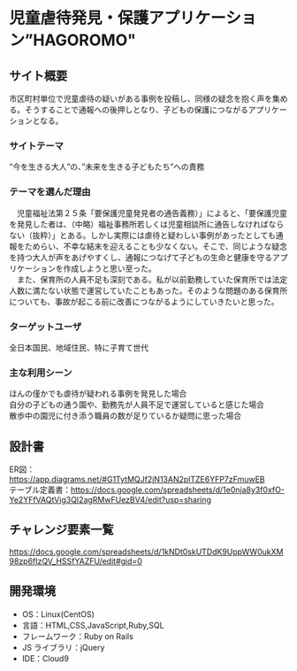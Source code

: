 # 児童虐待発見・保護アプリケーション”HAGOROMO"

## サイト概要

市区町村単位で児童虐待の疑いがある事例を投稿し、同様の疑念を抱く声を集める。そうすることで通報への後押しとなり、子どもの保護につながるアプリケーションとなる。

### サイトテーマ

”今を生きる大人”の、”未来を生きる子どもたち”への責務

### テーマを選んだ理由

　児童福祉法第２５条「要保護児童発見者の通告義務）」によると、「要保護児童を発見した者は、（中略）福祉事務所若しくは児童相談所に通告しなければならない（抜粋）」とある。しかし実際には虐待と疑わしい事例があったとしても通報をためらい、不幸な結末を迎えることも少なくない。そこで、同じような疑念を持つ大人が声をあげやすくし、通報につなげて子どもの生命と健康を守るアプリケーションを作成しようと思い至った。<br>
　また、保育所の人員不足も深刻である。私が以前勤務していた保育所では法定人数に満たない状態で運営していたこともあった。そのような問題のある保育所についても、事故が起こる前に改善につながるようにしていきたいと思った。

### ターゲットユーザ

全日本国民、地域住民、特に子育て世代

### 主な利用シーン

ほんの僅かでも虐待が疑われる事例を発見した場合<br>
自分の子どもの通う園や、勤務先が人員不足で運営していると感じた場合<br>
散歩中の園児に付き添う職員の数が足りているか疑問に思った場合

## 設計書

ER図：https://app.diagrams.net/#G1TytMQJf2jN13AN2plTZE6YFP7zFmuwEB<br>
テーブル定義書：https://docs.google.com/spreadsheets/d/1e0nja8y3f0xfO-Ye2YFfVAQtVig3QI2agRMwFUezBV4/edit?usp=sharing

## チャレンジ要素一覧

https://docs.google.com/spreadsheets/d/1kNDt0skUTDdK9UppWW0ukXM98zp6fIzQV_HSSfYAZFU/edit#gid=0

## 開発環境

- OS：Linux(CentOS)
- 言語：HTML,CSS,JavaScript,Ruby,SQL
- フレームワーク：Ruby on Rails
- JS ライブラリ：jQuery
- IDE：Cloud9

